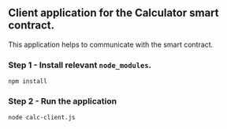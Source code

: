 ## Client application for the Calculator smart contract.

This application helps to communicate with the smart contract.

### Step 1 - Install relevant `node_modules`.
```
npm install
```
### Step 2 - Run the application
```
node calc-client.js
```